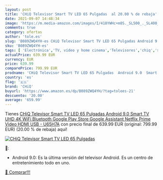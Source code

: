 ```yaml
---
layout: post
title: 'CHiQ Televisor Smart TV LED 65 Pulgadas  al 20.00 % de rebaja'
date: 2021-09-07 14:48:34
image: 'https://m.media-amazon.com/images/I/418YWHc+m8S._SL500_._SL400_.jpg'
comments: true
category: ofertas
author: 'tole.es'
slug: 'B089ZWQ4YH-es CHiQ Televisor Smart TV LED 65 Pulgadas Android 9.0 Smart...'
sku: 'B089ZWQ4YH-es'
tags: [ 'Electrónica','TV, vídeo y home cinema','Televisores','chiq','smart','televisor','tv', ]
actualPrice: 639.99 EUR
currency: EUR
price: 639.99
comparePrice: 799.99 EUR
prodname: 'CHiQ Televisor Smart TV LED 65 Pulgadas  Android 9.0  Smart TV  UHD  4K  WiFi  Bluetooth  Google Play Store  Google Assistant  Netflix  Prime Video  HDMI  USB - U65H7A'
country: 'es'
flag: '🇪🇸'
brand: 'CHiQ'
buyurl: 'https://www.amazon.es/dp/B089ZWQ4YH/?tag=tolees-21'
descuento: '20.00'
average: '659.99'
---
```


Tienes [CHiQ Televisor Smart TV LED 65 Pulgadas  Android 9.0  Smart TV  UHD  4K  WiFi  Bluetooth  Google Play Store  Google Assistant  Netflix  Prime Video  HDMI  USB - U65H7A](https://www.amazon.es/dp/B089ZWQ4YH/?tag=tolees-21) con precio final de  639.99 EUR (original: 799.99 EUR) (20.00 %  de rebaja) aqui!

[![CHiQ Televisor Smart TV LED 65 Pulgadas ](https://m.media-amazon.com/images/I/418YWHc+m8S._SL500_._SL400_.jpg)](https://www.amazon.es/dp/B089ZWQ4YH/?tag=tolees-21)

🔎:

- Android 9.0: Es la última versión del televisor Android. Es un centro de entretenimiento todo en uno.

[🛒 Comprar!!!](https://www.amazon.es/dp/B089ZWQ4YH/?tag=tolees-21)
